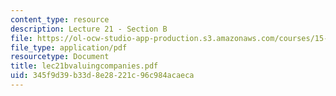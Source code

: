```yaml
---
content_type: resource
description: Lecture 21 - Section B
file: https://ol-ocw-studio-app-production.s3.amazonaws.com/courses/15-402-finance-theory-ii-spring-2003/345f9d39b33d8e28221c96c984acaeca_lec21bvaluingcompanies.pdf
file_type: application/pdf
resourcetype: Document
title: lec21bvaluingcompanies.pdf
uid: 345f9d39-b33d-8e28-221c-96c984acaeca
---
```

